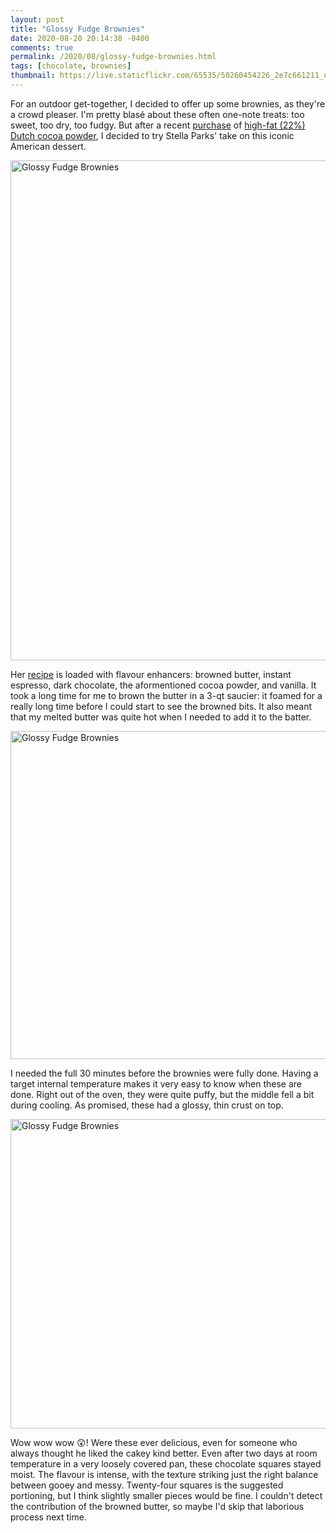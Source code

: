 ```yaml
---
layout: post
title: "Glossy Fudge Brownies"
date: 2020-08-20 20:14:38 -0400
comments: true
permalink: /2020/08/glossy-fudge-brownies.html
tags: [chocolate, brownies]
thumbnail: https://live.staticflickr.com/65535/50260454226_2e7c661211_q.jpg
---
```


For an outdoor get-together, I decided to offer up some brownies, as they're
a crowd pleaser. I'm pretty blasé about these often one-note treats: too sweet, 
too dry, too fudgy. But after a recent [purchase](https://www.madamegateaux.ca/pages/specialty-baking-ingredients)
of [high-fat (22%) Dutch cocoa powder](https://www.seriouseats.com/2018/12/best-dutch-cocoas.html),
I decided to try Stella Parks' take on this iconic American dessert.

<a data-flickr-embed="true" href="https://www.flickr.com/photos/gnuf/50260454626/in/photostream/" title="Glossy Fudge Brownies"><img src="https://live.staticflickr.com/65535/50260454626_55eee36bd8_c.jpg" width="600" height="800" alt="Glossy Fudge Brownies"></a><script async src="//embedr.flickr.com/assets/client-code.js" charset="utf-8"></script>

Her [recipe](https://www.seriouseats.com/recipes/2018/02/print/bravetart-glossy-fudge-brownies.html) 
is loaded with flavour enhancers: browned butter, instant espresso, dark chocolate, the
aformentioned cocoa powder, and vanilla. It took a long time for me to brown the butter in a
3-qt saucier: it foamed for a really long time before I could start to see the browned bits.
It also meant that my melted butter was quite hot when I needed to add it to the batter.

<a data-flickr-embed="true" href="https://www.flickr.com/photos/gnuf/50259798163/in/photostream/" title="Glossy Fudge Brownies"><img src="https://live.staticflickr.com/65535/50259798163_4f58f981f4_c.jpg" width="800" height="525" alt="Glossy Fudge Brownies"></a><script async src="//embedr.flickr.com/assets/client-code.js" charset="utf-8"></script>

I needed the full 30 minutes before the brownies were fully done. Having a target internal
temperature makes it very easy to know when these are done. Right out of the oven, they
were quite puffy, but the middle fell a bit during cooling. As promised, these had a 
glossy, thin crust on top.

<a data-flickr-embed="true" href="https://www.flickr.com/photos/gnuf/50260454226/in/photostream/" title="Glossy Fudge Brownies"><img src="https://live.staticflickr.com/65535/50260454226_2e7c661211_c.jpg" width="800" height="495" alt="Glossy Fudge Brownies"></a><script async src="//embedr.flickr.com/assets/client-code.js" charset="utf-8"></script>

Wow wow wow 😲! Were these ever delicious, even for someone who always thought he liked
the cakey kind better. Even after two days at room temperature in a very loosely covered pan,
these chocolate squares stayed moist. The flavour is intense, with the texture striking 
just the right balance between gooey and messy. Twenty-four squares is the suggested 
portioning, but I think slightly smaller pieces would be fine. I couldn't detect the 
contribution of the browned butter, so maybe I'd skip that laborious process next time.
